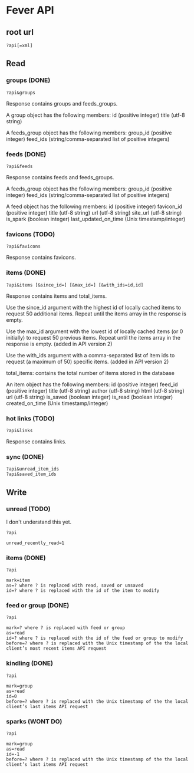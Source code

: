 # Fever API

## root url

	?api[=xml]

## Read

### groups (DONE)

	?api&groups

Response contains groups and feeds_groups.

A group object has the following members:
id (positive integer)
title (utf-8 string)

A feeds_group object has the following members:
group_id (positive integer)
feed_ids (string/comma-separated list of positive integers)


### feeds (DONE)

	?api&feeds

Response contains feeds and feeds_groups.

A feeds_group object has the following members:
group_id (positive integer)
feed_ids (string/comma-separated list of positive integers)

A feed object has the following members:
id (positive integer)
favicon_id (positive integer)
title (utf-8 string)
url (utf-8 string)
site_url (utf-8 string)
is_spark (boolean integer)
last_updated_on_time (Unix timestamp/integer)

### favicons (TODO)

	?api&favicons

Response contains favicons.

### items (DONE)

	?api&items [&since_id=] [&max_id=] [&with_ids=id,id]

Response contains items and total_items.


Use the since_id argument with the highest id of locally cached items to request 50 additional items. Repeat until the items array in the response is empty.

Use the max_id argument with the lowest id of locally cached items (or 0 initially) to request 50 previous items. Repeat until the items array in the response is empty. (added in API version 2)

Use the with_ids argument with a comma-separated list of item ids to request (a maximum of 50) specific items. (added in API version 2)


total_items: contains the total number of items stored in the database

An item object has the following members:
id (positive integer)
feed_id (positive integer)
title (utf-8 string)
author (utf-8 string)
html (utf-8 string)
url (utf-8 string)
is_saved (boolean integer)
is_read (boolean integer)
created_on_time (Unix timestamp/integer)


### hot links (TODO)

	?api&links

Response contains links.

### sync (DONE)

	?api&unread_item_ids
	?api&saved_item_ids


## Write

### unread (TODO)

I don't understand this yet.

	?api

	unread_recently_read=1


### items (DONE)

	?api

	mark=item
	as=? where ? is replaced with read, saved or unsaved
	id=? where ? is replaced with the id of the item to modify


### feed or group (DONE)

	?api

	mark=? where ? is replaced with feed or group
	as=read
	id=? where ? is replaced with the id of the feed or group to modify
	before=? where ? is replaced with the Unix timestamp of the the local client’s most recent items API request


### kindling (DONE)

	?api

	mark=group
	as=read
	id=0
	before=? where ? is replaced with the Unix timestamp of the the local client’s last items API request


### sparks (WONT DO)

	?api

	mark=group
	as=read
	id=-1
	before=? where ? is replaced with the Unix timestamp of the the local client’s last items API request
